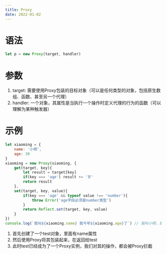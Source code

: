 ```yaml
---
title: Proxy
date: 2022-01-02
---
```


# 语法
```js
let p = new Proxy(target, handler)
```

# 参数
1. target: 需要使用Proxy包装的目标对象（可以是任何类型的对象，包括原生数组、函数、甚至另一个代理）
2. handler: 一个对象，其属性是当执行一个操作时定义代理的行为的函数（可以理解为某种触发器）

# 示例
```js
let xiaoming = {
    name: '小明',
    age: 30
}
xiaoming = new Proxy(xiaoming, {
    get(target, key){
        let result = target[key]
        if(key === 'age') result += '岁'
        return result
    },
    set(target, key, value){
        if(key === 'age' && typeof value !== 'number'){
            throw Error('age字段必须是number类型')
        }
        return Reflect.set(target, key, value)
    }
})
console.log(`我叫${xiaoming.name} 我今年${xiaoming.age}了`) // 我叫小明，我今年30岁了
```

1. 首先创建了一个test对象，里面有name属性
2. 然后使用Proxy将其包装起来，在返回给test
3. 此时test已经成为了一个Proxy实例，我们对其的操作，都会被Proxy拦截